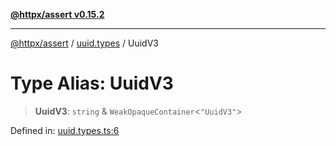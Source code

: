 [**@httpx/assert v0.15.2**](../../README.md)

***

[@httpx/assert](../../README.md) / [uuid.types](../README.md) / UuidV3

# Type Alias: UuidV3

> **UuidV3**: `string` & `WeakOpaqueContainer`\<`"UuidV3"`\>

Defined in: [uuid.types.ts:6](https://github.com/belgattitude/httpx/blob/8fd1b2a11c89b6d4d436a81e516da107a812f824/packages/assert/src/uuid.types.ts#L6)
